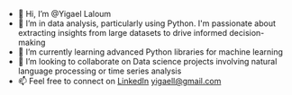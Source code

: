 - 👋 Hi, I’m @Yigael Laloum
- 👀 I’m  in data analysis, particularly using Python. I'm passionate about extracting insights from large datasets to drive informed decision-making
- 🌱 I’m currently learning advanced Python libraries for machine learning
- 💞️ I’m looking to collaborate on Data science projects involving natural language processing or time series analysis
- 📫 Feel free to connect on [LinkedIn](https://www.linkedin.com/in/%D7%99%D7%92%D7%90%D7%9C-%D7%9C%D7%9C%D7%95%D7%9D-014a7b18?lipi=urn%3Ali%3Apage%3Ad_flagship3_profile_view_base_contact_details%3Buzl9Co59Q0uliG9jR61HjQ%3D%3D) yigaell@gmail.com

<!---
Yigael-Laloum/Yigael-Laloum is a ✨ special ✨ repository because its `README.md` (this file) appears on your GitHub profile.
You can click the Preview link to take a look at your changes.
--->
